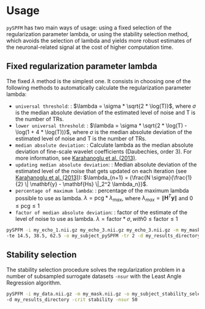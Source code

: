 # Usage

`pySPFM` has two main ways of usage: using a fixed selection of the regularization parameter lambda,
or using the stability selection method, which avoids the selection of lambda and yields more robust
estimates of the neuronal-related signal at the cost of higher computation time.

## Fixed regularization parameter lambda

The fixed $\lambda$ method is the simplest one. It consists in choosing one of the following methods
to automatically calculate the regularization parameter lambda:

- `universal threshold`:
  : $\lambda = \sigma * \sqrt{2 * \log(T)}$, where $\sigma$ is the median absolute
    deviation of the estimated level of noise and T is the number of TRs.
- `lower universal threshold`:
  : $\lambda = \sigma * \sqrt{2 * \log(T) - \log(1 + 4 * \log(T))}$, where $\sigma$
    is the median absolute deviation of the estimated level of noise and T is the number of TRs.
- `median absolute deviation`:
  : Calculate lambda as the median absolute deviation of fine-scale wavelet coefficients
    (Daubechies, order 3). For more information, see [Karahanoglu et al. (2013)].
- `updating median absolute deviation`:
  : Median absolute deviation of the estimated level of the noise that gets updated on each
    iteration (see [Karahanoglu et al. (2013)]):
    $\lambda_{n+1} = {\frac{N \sigma}{\frac{1}{2} \| \mathbf{y} - \mathbf{Hs} \|_2^2 \lambda_n}}$.
- `percentage of maximum lambda`:
  : percentage of the maximum lambda possible to use as lambda.
    $\lambda = \textrm{pcg} * \lambda_{max}$,
    where $\lambda_{max}= \| \mathbf{H}^T \mathbf{y} \|$ and
    $0 \leq \textrm{pcg} \leq 1$
- `factor of median absolute deviation`:
  : factor of the estimate of the level of noise to use as lambda.
    $\lambda = \textrm{factor} * \sigma, with 0 \leq \textrm{factor} \leq 1$

```bash
pySPFM -i my_echo_1.nii.gz my_echo_3.nii.gz my_echo_3.nii.gz -m my_mask.nii.gz
-te 14.5, 38.5, 62.5 -o my_subject_pySPFM -tr 2 -d my_results_directory -crit mad
```

## Stability selection

The stability selection procedure solves the regularization problem in a number of subsampled
surrogate datasets `-nsur` with the Least Angle Regression algorithm.

```bash
pySPFM -i my_data.nii.gz -m my_mask.nii.gz -o my_subject_stability_selection -tr 2
-d my_results_directory -crit stability -nsur 50
```

[karahanoglu et al. (2013)]: https://10.1016/j.neuroimage.2013.01.067

